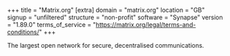 +++
title = "Matrix.org"
[extra]
domain = "matrix.org"
location = "GB"
signup = "unfiltered"
structure = "non-profit"
software = "Synapse"
version = "1.89.0"
terms_of_service = "https://matrix.org/legal/terms-and-conditions/"
+++

The largest open network for secure, decentralised communications.
